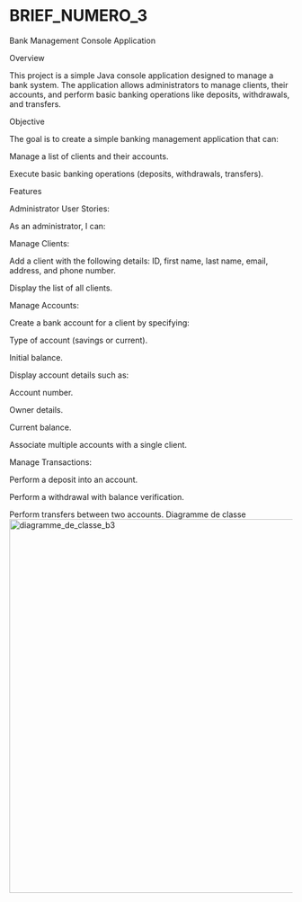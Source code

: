 # BRIEF_NUMERO_3
Bank Management Console Application

Overview

This project is a simple Java console application designed to manage a bank system. The application allows administrators to manage clients, their accounts, and perform basic banking operations like deposits, withdrawals, and transfers.

Objective

The goal is to create a simple banking management application that can:

Manage a list of clients and their accounts.

Execute basic banking operations (deposits, withdrawals, transfers).

Features

Administrator User Stories:

As an administrator, I can:

Manage Clients:

Add a client with the following details: ID, first name, last name, email, address, and phone number.

Display the list of all clients.

Manage Accounts:

Create a bank account for a client by specifying:

Type of account (savings or current).

Initial balance.

Display account details such as:

Account number.

Owner details.

Current balance.

Associate multiple accounts with a single client.

Manage Transactions:

Perform a deposit into an account.

Perform a withdrawal with balance verification.

Perform transfers between two accounts.
Diagramme de classe
<img width="665" alt="diagramme_de_classe_b3" src="https://github.com/user-attachments/assets/c0cff0ce-b089-41d6-8ac8-dc96f46bbc6f" />

